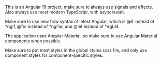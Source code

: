 This is an Angular 19 project, make sure to always use signals and effects. Also always use most modern TypeScript, with async/await.

Make sure to use new flow syntax of latest Angular, which is @if instead of *ngIf, @for instead of *ngFor, and @let instead of *ngLet.

The application uses Angular Material, so make sure to use Angular Material components when possible.

Make sure to put most styles in the global styles.scss file, and only use component styles for component-specific styles.